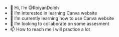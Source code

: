 - 👋 Hi, I’m @RoiyanDoloh
- 👀 I’m interested in learning Canva website
- 🌱 I’m currently learning how to use Canva website
- 💞️ I’m looking to collaborate on some assesment
- 📫 How to reach me i will practice a lot

<!---
RoiyanDoloh/RoiyanDoloh is a ✨ special ✨ repository because its `README.md` (this file) appears on your GitHub profile.
You can click the Preview link to take a look at your changes.
--->
